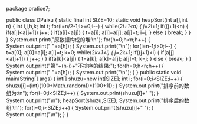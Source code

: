 package pratice7;

public class DPaixu {
static final int SIZE=10;
static void heapSort(int a[],int n) {
	int i,j,h,k;
	int t;
	for(i=n/2-1;i>=0;i--) {
		while(2*i+1<n) {
			j=2*i+1;
			if((j+1)<n) {
				if(a[j]<a[j+1]) 
					j++;
			}
			if(a[i]<a[j]) {
				t=a[i];
				a[i]=a[j];
				a[j]=t;
				i=j;
			}
			else {
				break;
			}
		}
	}
	System.out.print("原数据构成的堆:\n");
      for(h=0;h<n;h++) {
    	  System.out.print(" "+a[h]);
      }
    System.out.print("\n");
    for(i=n-1;i>0;i--) {
    	t=a[0];
    	a[0]=a[i];
    	a[i]=t;
    	k=0;
    	while(2*k+1<i) {
    		j=2*k+1;
    		if((j+1)<i) {
    			if(a[j]<a[j+1]) {
    				j++;
    			}
    		}
    		if(a[k]<a[j]) {
    			t=a[k];
    			a[k]=a[j];
    			a[j]=t;
    			k=j;
    		}
    		else {
    			break;
    		}
    	}
    	System.out.print("第"+(n-i)+"不排序的结果:");
    	for(h=0;h<n;h++) {
    		System.out.print(" "+a[h]);
    	}
    	System.out.print("\n");
    }
}
public static void main(String[] args) {
	int[] shuzu=new int[SIZE];
	int i;
	for(i=0;i<SIZE;i++) {
		shuzu[i]=(int)(100+Math.random()*(100+1));
	}
	System.out.print("排序前的数组为:\n");
	for(i=0;i<SIZE;i++) {
		System.out.print(shuzu[i]+" ");
	}
      System.out.print("\n");
      heapSort(shuzu,SIZE);
    System.out.print("排序后的数组:\n");
    for(i=0;i<SIZE;i++) {
    	System.out.print(shuzu[i]+" ");
    }
	System.out.print("\n");	
}
}
